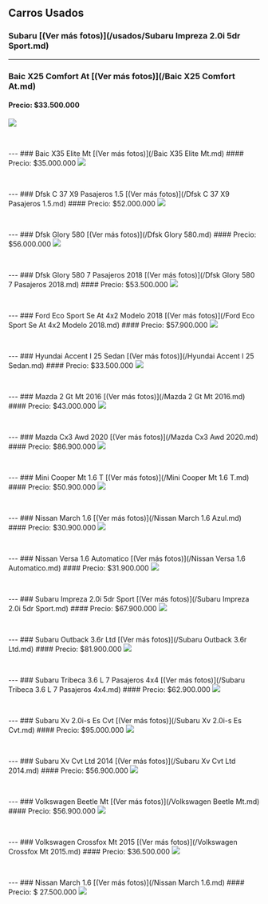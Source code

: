 ## Carros Usados

### Subaru [(Ver más fotos)](/usados/Subaru Impreza 2.0i 5dr Sport.md)


---
### Baic X25 Comfort At [(Ver más fotos)](/Baic X25 Comfort At.md)
#### Precio: $33.500.000

<img src="images/Baic X25 Comfort At - 0.7906.jpg?raw=true"/>
<p>&nbsp;</p>
---
### Baic X35 Elite Mt [(Ver más fotos)](/Baic X35 Elite Mt.md)
#### Precio: $35.000.000

<img src="images/Baic X35 Elite Mt - 0.0136.jpg?raw=true"/>
<p>&nbsp;</p>
---
### Dfsk C 37 X9 Pasajeros 1.5 [(Ver más fotos)](/Dfsk C 37 X9 Pasajeros 1.5.md)
#### Precio: $52.000.000

<img src="images/Dfsk C 37 X9 Pasajeros 1.5 - 0.4157.jpg?raw=true"/>
<p>&nbsp;</p>
---
### Dfsk Glory 580 [(Ver más fotos)](/Dfsk Glory 580.md)
#### Precio: $56.000.000

<img src="images/Dfsk Glory 580 - 0.5785.jpg?raw=true"/>
<p>&nbsp;</p>
---
### Dfsk Glory 580 7 Pasajeros 2018 [(Ver más fotos)](/Dfsk Glory 580 7 Pasajeros 2018.md)
#### Precio: $53.500.000

<img src="images/Dfsk Glory 580 7 Pasajeros 2018 - 0.5653.jpg?raw=true"/>
<p>&nbsp;</p>
---
### Ford Eco Sport Se At 4x2 Modelo 2018 [(Ver más fotos)](/Ford Eco Sport Se At 4x2 Modelo 2018.md)
#### Precio: $57.900.000

<img src="images/Ford Eco Sport Se At 4x2 Modelo 2018 - 0.3792.jpg?raw=true"/>
<p>&nbsp;</p>
---
### Hyundai Accent I 25 Sedan [(Ver más fotos)](/Hyundai Accent I 25 Sedan.md)
#### Precio: $33.500.000

<img src="images/Hyundai Accent I 25 Sedan - 0.9855.jpg?raw=true"/>
<p>&nbsp;</p>
---
### Mazda 2 Gt Mt 2016 [(Ver más fotos)](/Mazda 2 Gt Mt 2016.md)
#### Precio: $43.000.000

<img src="images/Mazda 2 Gt Mt 2016 Kilo-9.000 - 0.8354.jpg?raw=true"/>
<p>&nbsp;</p>
---
### Mazda Cx3 Awd 2020 [(Ver más fotos)](/Mazda Cx3 Awd 2020.md)
#### Precio: $86.900.000

<img src="images/Mazda Cx3 Awd 2020 - 0.2909.jpg?raw=true"/>
<p>&nbsp;</p>
---
### Mini Cooper Mt 1.6 T [(Ver más fotos)](/Mini Cooper Mt 1.6 T.md)
#### Precio: $50.900.000

<img src="images/Mini Cooper Mt 1.6 T - 0.9675.jpg?raw=true"/>
<p>&nbsp;</p>
---
### Nissan March 1.6 [(Ver más fotos)](/Nissan March 1.6 Azul.md)
#### Precio: $30.900.000

<img src="images/Nissan March 1.6 - 0.1973.jpg?raw=true"/>
<p>&nbsp;</p>
---
### Nissan Versa 1.6 Automatico [(Ver más fotos)](/Nissan Versa 1.6 Automatico.md)
#### Precio: $31.900.000

<img src="images/Nissan Versa 1.6 Automatico - 0.0424.jpg?raw=true"/>
<p>&nbsp;</p>
---
### Subaru Impreza 2.0i 5dr Sport [(Ver más fotos)](/Subaru Impreza 2.0i 5dr Sport.md)
#### Precio: $67.900.000

<img src="images/Subaru Impreza 2.0i 5dr Sport - 0.987.jpg?raw=true"/>
<p>&nbsp;</p>
---
### Subaru Outback 3.6r Ltd [(Ver más fotos)](/Subaru Outback 3.6r Ltd.md)
#### Precio: $81.900.000

<img src="images/Subaru Outback 3.6r Ltd - 0.1514.jpg?raw=true"/>
<p>&nbsp;</p>
---
### Subaru Tribeca 3.6 L 7 Pasajeros 4x4 [(Ver más fotos)](/Subaru Tribeca 3.6 L 7 Pasajeros 4x4.md)
#### Precio: $62.900.000

<img src="images/Subaru Tribeca 3.6 L 7 Pasajeros 4x4 - 0.6932.jpg?raw=true"/>
<p>&nbsp;</p>
---
### Subaru Xv 2.0i-s Es Cvt [(Ver más fotos)](/Subaru Xv 2.0i-s Es Cvt.md)
#### Precio: $95.000.000

<img src="images/Subaru Xv 2.0i-s Es Cvt - 0.8362.jpg?raw=true"/>
<p>&nbsp;</p>
---
### Subaru Xv Cvt Ltd 2014 [(Ver más fotos)](/Subaru Xv Cvt Ltd 2014.md)
#### Precio: $56.900.000

<img src="images/Subaru Xv Cvt Ltd 2014 - 0.4846.jpg?raw=true"/>
<p>&nbsp;</p>
---
### Volkswagen Beetle Mt [(Ver más fotos)](/Volkswagen Beetle Mt.md)
#### Precio: $56.900.000

<img src="images/Volkswagen Beetle Mt - 0.9355.jpg?raw=true"/>
<p>&nbsp;</p>
---
### Volkswagen Crossfox Mt 2015 [(Ver más fotos)](/Volkswagen Crossfox Mt 2015.md)
#### Precio: $36.500.000

<img src="images/Volkswagen Crossfox Mt 2015 - 0.9703.jpg?raw=true"/>
<p>&nbsp;</p>
---
### Nissan March 1.6 [(Ver más fotos)](/Nissan March 1.6.md)
#### Precio: $ 27.500.000

<img src="images/Nissan March 1.6 - 0.2307.jpg?raw=true"/>
<p>&nbsp;</p>

